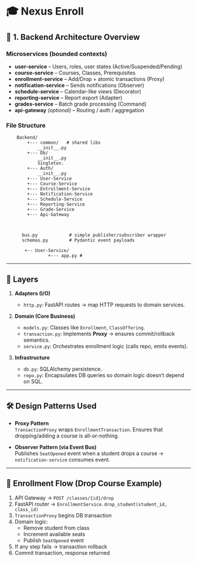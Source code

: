 # 🎓 Nexus Enroll



## 📐 1. Backend Architecture Overview

### Microservices (bounded contexts)
- **user-service** – Users, roles, user states (Active/Suspended/Pending)
- **course-service** – Courses, Classes, Prerequisites
- **enrollment-service** – Add/Drop + atomic transactions (Proxy)
- **notification-service** – Sends notifications (Observer)
- **schedule-service** – Calendar-like views (Decorator)
- **reporting-service** – Report export (Adapter)
- **grades-service** – Batch grade processing (Command)
- **api-gateway** *(optional)* – Routing / auth / aggregation

### File Structure

```
    Backend/
        +--- common/   # shared libs 
            __init__.py 
        +--- Db/
            __init__.py
            Singleton.
        +--- Auth/
            __init__.py
        +--- User-Service
        +--- Course-Service
        +--- Entrollment-Service
        +--- Notification-Service
        +--- Schedule-Service
        +--- Reporting-Service
        +--- Grade-Service
        +--- Api-Gateway
        


      bus.py            # simple publisher/subscriber wrapper
      schemas.py        # Pydantic event payloads

       +-- User-Service/
                +--- app.py #

```



---

## 🧩 Layers

1. **Adapters (I/O)**  
   - `http.py`: FastAPI routes → map HTTP requests to domain services.  

2. **Domain (Core Business)**  
   - `models.py`: Classes like `Enrollment`, `ClassOffering`.  
   - `transaction.py`: Implements **Proxy** → ensures commit/rollback semantics.  
   - `service.py`: Orchestrates enrollment logic (calls repo, emits events).  

3. **Infrastructure**  
   - `db.py`: SQLAlchemy persistence.  
   - `repo.py`: Encapsulates DB queries so domain logic doesn’t depend on SQL.  

---

## 🛠 Design Patterns Used

- **Proxy Pattern**  
  `TransactionProxy` wraps `EnrollmentTransaction`. Ensures that dropping/adding a course is all-or-nothing.  

- **Observer Pattern (via Event Bus)**  
  Publishes `SeatOpened` event when a student drops a course → `notification-service` consumes event.  

---

## 🔄 Enrollment Flow (Drop Course Example)

1. API Gateway → `POST /classes/{id}/drop`
2. FastAPI router → `EnrollmentService.drop_student(student_id, class_id)`
3. `TransactionProxy` begins DB transaction
4. Domain logic:
   - Remove student from class  
   - Increment available seats  
   - Publish `SeatOpened` event  
5. If any step fails → transaction rollback  
6. Commit transaction, response returned  

